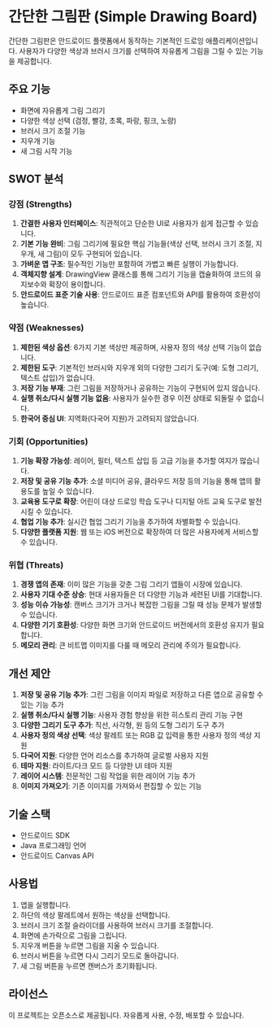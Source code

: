 # 간단한 그림판 (Simple Drawing Board)

간단한 그림판은 안드로이드 플랫폼에서 동작하는 기본적인 드로잉 애플리케이션입니다. 사용자가 다양한 색상과 브러시 크기를 선택하여 자유롭게 그림을 그릴 수 있는 기능을 제공합니다.

## 주요 기능

- 화면에 자유롭게 그림 그리기
- 다양한 색상 선택 (검정, 빨강, 초록, 파랑, 핑크, 노랑)
- 브러시 크기 조절 기능
- 지우개 기능
- 새 그림 시작 기능

## SWOT 분석

### 강점 (Strengths)

1. **간결한 사용자 인터페이스**: 직관적이고 단순한 UI로 사용자가 쉽게 접근할 수 있습니다.
2. **기본 기능 완비**: 그림 그리기에 필요한 핵심 기능들(색상 선택, 브러시 크기 조절, 지우개, 새 그림)이 모두 구현되어 있습니다.
3. **가벼운 앱 구조**: 필수적인 기능만 포함하여 가볍고 빠른 실행이 가능합니다.
4. **객체지향 설계**: DrawingView 클래스를 통해 그리기 기능을 캡슐화하여 코드의 유지보수와 확장이 용이합니다.
5. **안드로이드 표준 기술 사용**: 안드로이드 표준 컴포넌트와 API를 활용하여 호환성이 높습니다.

### 약점 (Weaknesses)

1. **제한된 색상 옵션**: 6가지 기본 색상만 제공하며, 사용자 정의 색상 선택 기능이 없습니다.
2. **제한된 도구**: 기본적인 브러시와 지우개 외의 다양한 그리기 도구(예: 도형 그리기, 텍스트 삽입)가 없습니다.
3. **저장 기능 부재**: 그린 그림을 저장하거나 공유하는 기능이 구현되어 있지 않습니다.
4. **실행 취소/다시 실행 기능 없음**: 사용자가 실수한 경우 이전 상태로 되돌릴 수 없습니다.
5. **한국어 중심 UI**: 지역화(다국어 지원)가 고려되지 않았습니다.

### 기회 (Opportunities)

1. **기능 확장 가능성**: 레이어, 필터, 텍스트 삽입 등 고급 기능을 추가할 여지가 많습니다.
2. **저장 및 공유 기능 추가**: 소셜 미디어 공유, 클라우드 저장 등의 기능을 통해 앱의 활용도를 높일 수 있습니다.
3. **교육용 도구로 확장**: 어린이 대상 드로잉 학습 도구나 디지털 아트 교육 도구로 발전시킬 수 있습니다.
4. **협업 기능 추가**: 실시간 협업 그리기 기능을 추가하여 차별화할 수 있습니다.
5. **다양한 플랫폼 지원**: 웹 또는 iOS 버전으로 확장하여 더 많은 사용자에게 서비스할 수 있습니다.

### 위협 (Threats)

1. **경쟁 앱의 존재**: 이미 많은 기능을 갖춘 그림 그리기 앱들이 시장에 있습니다.
2. **사용자 기대 수준 상승**: 현대 사용자들은 더 다양한 기능과 세련된 UI를 기대합니다.
3. **성능 이슈 가능성**: 캔버스 크기가 크거나 복잡한 그림을 그릴 때 성능 문제가 발생할 수 있습니다.
4. **다양한 기기 호환성**: 다양한 화면 크기와 안드로이드 버전에서의 호환성 유지가 필요합니다.
5. **메모리 관리**: 큰 비트맵 이미지를 다룰 때 메모리 관리에 주의가 필요합니다.

## 개선 제안

1. **저장 및 공유 기능 추가**: 그린 그림을 이미지 파일로 저장하고 다른 앱으로 공유할 수 있는 기능 추가
2. **실행 취소/다시 실행 기능**: 사용자 경험 향상을 위한 히스토리 관리 기능 구현
3. **다양한 그리기 도구 추가**: 직선, 사각형, 원 등의 도형 그리기 도구 추가
4. **사용자 정의 색상 선택**: 색상 팔레트 또는 RGB 값 입력을 통한 사용자 정의 색상 지원
5. **다국어 지원**: 다양한 언어 리소스를 추가하여 글로벌 사용자 지원
6. **테마 지원**: 라이트/다크 모드 등 다양한 UI 테마 지원
7. **레이어 시스템**: 전문적인 그림 작업을 위한 레이어 기능 추가
8. **이미지 가져오기**: 기존 이미지를 가져와서 편집할 수 있는 기능

## 기술 스택

- 안드로이드 SDK
- Java 프로그래밍 언어
- 안드로이드 Canvas API

## 사용법

1. 앱을 실행합니다.
2. 하단의 색상 팔레트에서 원하는 색상을 선택합니다.
3. 브러시 크기 조절 슬라이더를 사용하여 브러시 크기를 조절합니다.
4. 화면에 손가락으로 그림을 그립니다.
5. 지우개 버튼을 누르면 그림을 지울 수 있습니다.
6. 브러시 버튼을 누르면 다시 그리기 모드로 돌아갑니다.
7. 새 그림 버튼을 누르면 캔버스가 초기화됩니다.

## 라이선스

이 프로젝트는 오픈소스로 제공됩니다. 자유롭게 사용, 수정, 배포할 수 있습니다.
